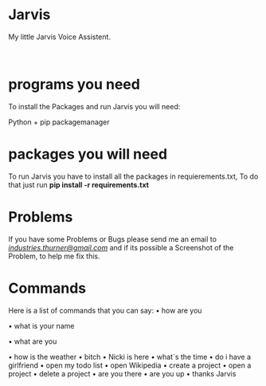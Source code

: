<h1>Jarvis</h1>
<p>My little Jarvis Voice Assistent.</p>
<br>
<h1>programs you need</h1>
<p>To install the Packages and run Jarvis you will need:</p>
<p>Python + pip packagemanager</p>

# packages you will need
To run Jarvis you have to install all the packages in requierements.txt,
To do that just run **pip install -r requirements.txt**

# Problems
If you have some Problems or Bugs please send me an email to *industries.thurner@gmail.com*
and if its possible a Screenshot of the Problem, to help me fix this.

# Commands
Here is a list of commands that you can say:
• how are you
<p>• what is your name</p>
<p>• what are you</p>
• how is the weather
• bitch
• Nicki is here
• what´s the time
• do i have a girlfriend
• open my todo list
• open Wikipedia
• create a project
• open a project
• delete a project
• are you there
• are you up
• thanks Jarvis
